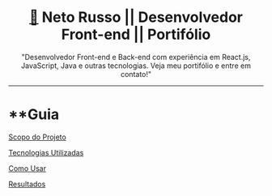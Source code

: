<h1 align='center'> <a href="https://buzzvel-neto-russo.vercel.app/"  target="_blank">🔗</a> Neto Russo || Desenvolvedor Front-end || Portifólio</h1>

<p align='center'>"Desenvolvedor Front-end e Back-end com experiência em React.js, JavaScript, Java e outras tecnologias. Veja meu portifólio e entre em contato!"</p>

__________________________________________________________________________________________________________________________________________________________________________

**Guia
=====================================
<!--ts-->
<p align="left">
<a href="#projeto"> Scopo do Projeto </a>
</p>
<p align="left">
<a href="#tecnologia"> Tecnologias Utilizadas </a>
</p>
<p align="left">
<a href="#comoUsar"> Como Usar </a>
</p>
<p align="left">
<a href="#resultados"> Resultados </a>
</p>
<!--te-->
